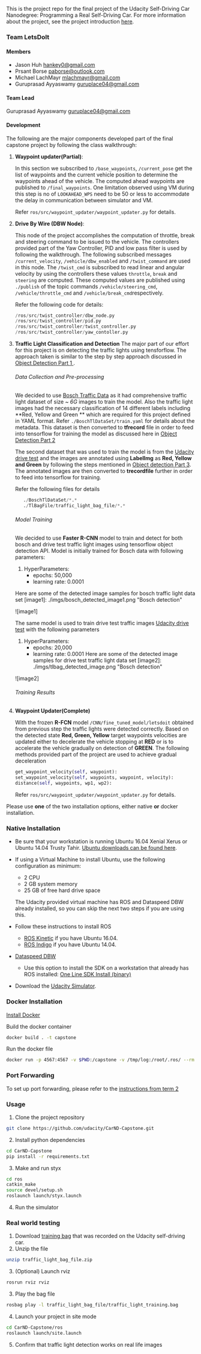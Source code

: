 This is the project repo for the final project of the Udacity Self-Driving Car Nanodegree: Programming a Real Self-Driving Car. For more information about the project, see the project introduction [here](https://classroom.udacity.com/nanodegrees/nd013/parts/6047fe34-d93c-4f50-8336-b70ef10cb4b2/modules/e1a23b06-329a-4684-a717-ad476f0d8dff/lessons/462c933d-9f24-42d3-8bdc-a08a5fc866e4/concepts/5ab4b122-83e6-436d-850f-9f4d26627fd9).

### Team LetsDoIt

#### Members
* Jason Huh hankey0@gmail.com
* Prsant Borse paborse@outlook.com
* Michael LachMayr mlachmayr@gmail.com
* Guruprasad Ayyaswamy guruplace04@gmail.com
#### Team Lead

Guruprasad Ayyaswamy guruplace04@gmail.com

#### Development

The following are the major components developed part of the final capstone project
by following the class walkthrough:
1. **Waypoint updater(Partial)**:

    In this section we subscribed to `/base_waypoints`, `/current_pose` get the list of waypoints and the current vehicle position to determine the waypoints ahead of the vehicle.
    The computed ahead waypoints are published to `/final_waypoints`. One limitation observed using VM during this step
    is no of `LOOKAHEAD_WPS` need to be 50 or less to accommodate the delay in communication between simulator and VM.
    
    Refer `ros/src/waypoint_updater/waypoint_updater.py` for details. 
1. **Drive By Wire (DBW Node)**:
    
    This node of the project accomplishes the computation of throttle, break and steering command to be issued to
    the vehicle. The controllers provided part of the Yaw Controller, PID and low pass filter is used by following
    the walkthrough. The following subscribed messages `/current_velocity`, `/vehicle/dbw_enabled` and `/twist_command`
    are used in this node. The `/twist_cmd` is subscribed to read linear and angular velocity by using the controllers
    these values `throttle`, `break` and `steering` are computed. These computed values are published using `./publish`
    of the topic commands `/vehicle/steering_cmd`, `/vehicle/throttle_cmd` and `/vehicle/break_cmd`respectively.
    
    Refer the following code for details:
    ```python
    /ros/src/twist_controller/dbw_node.py
    /ros/src/twist_controller/pid.py
    /ros/src/twist_controller/twist_controller.py
    /ros/src/twist_controller/yaw_contoller.py
 
    ```
1. **Traffic Light Classification and Detection**
    The major part of our effort for this project is on detecting the traffic lights using tensforflow. The approach taken is
    similar to the step by step approach discussed in [Object Detection Part 1 ](https://medium.com/@WuStangDan/step-by-step-tensorflow-object-detection-api-tutorial-part-1-selecting-a-model-a02b6aabe39e).
    
    ###### Data Collection and Pre-processing
    We decided to use [Bosch Traffic Data](https://hci.iwr.uni-heidelberg.de/node/6132) as it had comprehensive traffic 
    light dataset of size ~ *6G* images to train the model. Also the traffic light images had the necessary classification
    of 14 different labels including **Red, Yellow and Green ** which are required for this project defined in YAML format.
    Refer `./BoschTlDataSet/train.yaml` for details about the metadata. This dataset is then converted to **tfrecord**
    file in order to feed into tensorflow for training the model as discussed here in [Object Detection Part 2](https://medium.com/@WuStangDan/step-by-step-tensorflow-object-detection-api-tutorial-part-2-converting-dataset-to-tfrecord-47f24be9248d)
    
    The second dataset that was used to train the model is from the [Udacity drive test](https://s3-us-west-1.amazonaws.com/udacity-selfdrivingcar/traffic_light_bag_file.zip)
    and the images are annotated using **LabelImg** as **Red, Yellow and Green** by following the steps mentioned in
    [Object detection Part 3](https://medium.com/@WuStangDan/step-by-step-tensorflow-object-detection-api-tutorial-part-3-creating-your-own-dataset-6369a4d30dfd).
    The annotated images are then converted to **trecordfile** further in order to feed into tensorflow for training.
    
    Refer the following files for details
    ```python
       ./BoschTlDataSet/*.*
       ./TlBagFile/traffic_light_bag_file/*.*
    ```
     
    ###### Model Training
    We decided to use **Faster R-CNN** model to train and detect for both bosch and drive test traffic light images using
    tensorflow object detection API. Model is initially trained for Bosch data with following parameters:
        
     1. HyperParameters:
         * epochs: 50,000
         * learning rate: 0.0001
     
     Here are some of the detected image samples for bosch traffic light data set
     [image1]: ./imgs/bosch_detected_image1.png "Bosch detection"
     
     ![image1]     
    
    The same model is used to train drive test traffic images [Udacity drive test](https://s3-us-west-1.amazonaws.com/udacity-selfdrivingcar/traffic_light_bag_file.zip)
    with the following parameters
    
     1. HyperParameters:
         * epochs: 20,000
         * learning rate: 0.0001
     Here are some of the detected image samples for drive test traffic light data set
      [image2]: ./imgs/tlbag_detected_image.png "Bosch detection"
     
     ![image2]     
     
    ###### Training Results
    
    
1. **Waypoint Updater(Complete)**

    With the frozen **R-FCN** model `/CNN/fine_tuned_model/letsdoit` obtained from previous step the traffic lights
    were detected correctly. Based on the detected state **Red, Green, Yellow** target waypoints velocities are updated
    either to decelerate the vehicle stopping at **RED** or is to accelerate the vehicle gradually on detection
    of **GREEN**. The following methods provided part of the project are used to achieve gradual deceleration
    
    ```python
    get_waypoint_velocity(self, waypoint):
    set_waypoint_velocity(self, waypoints, waypoint, velocity):
    distance(self, waypoints, wp1, wp2):

    ```

    Refer `ros/src/waypoint_updater/waypoint_updater.py` for details.


Please use **one** of the two installation options, either native **or** docker installation.


### Native Installation

* Be sure that your workstation is running Ubuntu 16.04 Xenial Xerus or Ubuntu 14.04 Trusty Tahir. [Ubuntu downloads can be found here](https://www.ubuntu.com/download/desktop).
* If using a Virtual Machine to install Ubuntu, use the following configuration as minimum:
  * 2 CPU
  * 2 GB system memory
  * 25 GB of free hard drive space

  The Udacity provided virtual machine has ROS and Dataspeed DBW already installed, so you can skip the next two steps if you are using this.

* Follow these instructions to install ROS
  * [ROS Kinetic](http://wiki.ros.org/kinetic/Installation/Ubuntu) if you have Ubuntu 16.04.
  * [ROS Indigo](http://wiki.ros.org/indigo/Installation/Ubuntu) if you have Ubuntu 14.04.
* [Dataspeed DBW](https://bitbucket.org/DataspeedInc/dbw_mkz_ros)
  * Use this option to install the SDK on a workstation that already has ROS installed: [One Line SDK Install (binary)](https://bitbucket.org/DataspeedInc/dbw_mkz_ros/src/81e63fcc335d7b64139d7482017d6a97b405e250/ROS_SETUP.md?fileviewer=file-view-default)
* Download the [Udacity Simulator](https://github.com/udacity/CarND-Capstone/releases).

### Docker Installation
[Install Docker](https://docs.docker.com/engine/installation/)

Build the docker container
```bash
docker build . -t capstone
```

Run the docker file
```bash
docker run -p 4567:4567 -v $PWD:/capstone -v /tmp/log:/root/.ros/ --rm -it capstone
```

### Port Forwarding
To set up port forwarding, please refer to the [instructions from term 2](https://classroom.udacity.com/nanodegrees/nd013/parts/40f38239-66b6-46ec-ae68-03afd8a601c8/modules/0949fca6-b379-42af-a919-ee50aa304e6a/lessons/f758c44c-5e40-4e01-93b5-1a82aa4e044f/concepts/16cf4a78-4fc7-49e1-8621-3450ca938b77)

### Usage

1. Clone the project repository
```bash
git clone https://github.com/udacity/CarND-Capstone.git
```

2. Install python dependencies
```bash
cd CarND-Capstone
pip install -r requirements.txt
```
3. Make and run styx
```bash
cd ros
catkin_make
source devel/setup.sh
roslaunch launch/styx.launch
```
4. Run the simulator

### Real world testing
1. Download [training bag](https://s3-us-west-1.amazonaws.com/udacity-selfdrivingcar/traffic_light_bag_file.zip) that was recorded on the Udacity self-driving car.
2. Unzip the file
```bash
unzip traffic_light_bag_file.zip
```

3. (Optional) Launch rviz
```bash
rosrun rviz rviz
```

3. Play the bag file
```bash
rosbag play -l traffic_light_bag_file/traffic_light_training.bag
```
4. Launch your project in site mode
```bash
cd CarND-Capstone/ros
roslaunch launch/site.launch
```
5. Confirm that traffic light detection works on real life images
